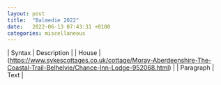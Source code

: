 ```yaml
---
layout: post
title:  "Balmedie 2022"
date:   2022-06-13 07:43:31 +0100
categories: miscellaneous
---
```


| Syntax      | Description |
| House      | (https://www.sykescottages.co.uk/cottage/Moray-Aberdeenshire-The-Coastal-Trail-Belhelvie/Chance-Inn-Lodge-952068.html)      |
| Paragraph   | Text        |

